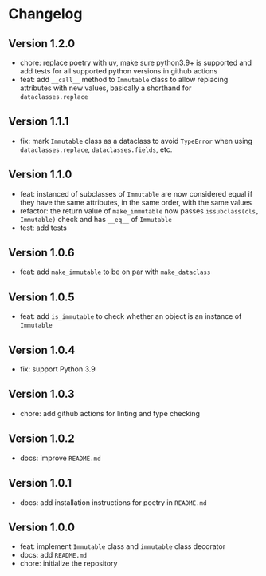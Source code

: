 # Changelog

## Version 1.2.0

- chore: replace poetry with uv, make sure python3.9+ is supported and add tests for all supported python versions in github actions
- feat: add `__call__` method to `Immutable` class to allow replacing attributes with new values, basically a shorthand for `dataclasses.replace`

## Version 1.1.1

- fix: mark `Immutable` class as a dataclass to avoid `TypeError` when using `dataclasses.replace`,
  `dataclasses.fields`, etc.

## Version 1.1.0

- feat: instanced of subclasses of `Immutable` are now considered equal if they
  have the same attributes, in the same order, with the same values
- refactor: the return value of `make_immutable` now passes `issubclass(cls, Immutable)`
  check and has `__eq__` of `Immutable`
- test: add tests

## Version 1.0.6

- feat: add `make_immutable` to be on par with `make_dataclass`

## Version 1.0.5

- feat: add `is_immutable` to check whether an object is an instance of `Immutable`

## Version 1.0.4

- fix: support Python 3.9

## Version 1.0.3

- chore: add github actions for linting and type checking

## Version 1.0.2

- docs: improve `README.md`

## Version 1.0.1

- docs: add installation instructions for poetry in `README.md`

## Version 1.0.0

- feat: implement `Immutable` class and `immutable` class decorator
- docs: add `README.md`
- chore: initialize the repository
